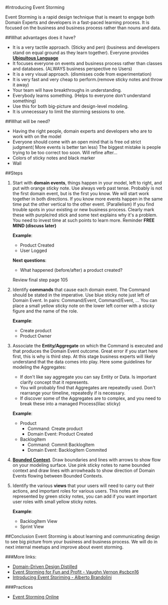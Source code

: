 #Introducing Event Storming

Event Storming is a rapid design technique that is meant to engage both Domain Experts and developers in a fast-paced learning process.
It is focused on the business and business process rather than nouns and data.

##What advantages does it have?
- It is a very tactile approach. (Sticky and pen) (business and developers stand on equal ground as they learn together). Everyone provides **[Ubiquitous Language](https://martinfowler.com/bliki/UbiquitousLanguage.html)**
- It focuses everyone on events and business process rather than classes and databases. (ALWAYS business perspective no Users)
- It is a very visual approach. (dismisses code from experimentation)
- It is very fast and very cheap to perform.(remove sticky notes and throw it away)
- Your team will have breakthroughs in understanding.
- Everybody learns something. (Helps to everyone don't understand something)
- Use this for both big-picture and design-level modeling.
- It is unnecessary to limit the storming sessions to one.

##What will be need?
- Having the right people, domain experts and developers who are to work with on the model
- Everyone should come with an open mind that is free od strict judgment( More events is better tan less) The biggest mistake is people trying to be too correct too soon. Will refine after...
- Colors of sticky notes and black marker
- Wall

##Steps

1. Start with **domain events**, things happen in your model, left to right, and put with orange sticky note.
Use always verb past tense. Probably is not the first domain event, but is the first you know. 
We will start work together in both directions.
If you know more events happen in the same time put the other vertical to the other event. (Parallelism)
If you find trouble spots in your existing or new business process. Clearly mark these with purple/red stick and some text explains why it's a problem. You need to invest time at such points to learn more.
Reminder **FREE MIND (discuss later)**

    **Example**: 
    - Product Created
    - User Logged

    **Next questions**:
    - What happened (before/after) a product created?

    Review final step page 105

2. Identify **commands** that cause each domain event. 
The Command should be stated in the imperative.
Use blue sticky note just left of Domain Event. In pairs: Command/Event, Command/Event, ...
You can place a small yellow sticky note on the lower left corner with a sticky figure and the name of the role. 

    **Example**:
    - Create product
    - Product Owner
    
3. Associate the **Entity/Aggregate** on which the Command is executed and that produces the Domain Event outcome.
Great error if you start here first, this is why is third step. 
At this stage business experts will likely understand that the data comes into play. 
    Here some guidelines for modeling the Aggregates:
    - If don't like say aggregate you can say Entity or Data. Is important clarify concept that it represents.
    - You will probably find that Aggregates are repeatedly used. Don't rearrange your timeline, repeatedly if is necessary.
    - If discover some of the Aggregates are to complex, and you need to break these into a managed Process(lilac sticky)
    
    **Example**:
    - Product
        - Command: Create product
        - Domain Event: Product Created
    - BacklogItem
        - Command: Commit BacklogItem
        - Domain Event: BacklogItem Commited

4. **[Bounded Context](https://martinfowler.com/bliki/BoundedContext.html)**. Draw boundaries and lines with arrows to show flow on your modeling surface.
Use pink sticky notes to name bounded context and draw lines with arrowheads to show direction of Domain Events flowing between Bounded Contexts.

5. Identify the various **views** that your users will need to carry out their actions, and important roles for various users.
This notes are represented by green sticky notes, you can add if you want important user roles with small yellow sticky notes.

    **Example**:
    - BacklogItem View
    - Sprint View

##Conclusion
Event Storming is about learning and communicating design to see big picture from your business and business process. We will do in next internal meetups and improve about event storming.

###More links:
- [Domain-Driven Design Distilled](https://www.amazon.es/Domain-Driven-Design-Distilled-Vaughn-Vernon-ebook/dp/B01JJSGE5S/ref=tmm_kin_swatch_0?_encoding=UTF8&qid=&sr=)
- [Event Storming for Fun and Profit - Vaughn Vernon #scbcn16](https://www.youtube.com/watch?v=OcIu-dvrXhY)
- [Introducing Event Storiming - Alberto Brandolini](https://vimeo.com/130202708)

###Practices
- [Event Storming Online](https://webeventstorming.com/home)